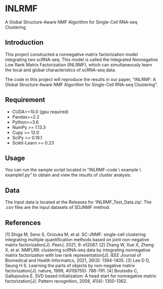 # INLRMF
A Global Structure-Aware NMF Algorithm for Single-Cell RNA-seq Clustering

## Introduction
This project constructed a nonnegative matrix factorization model integrating two scRNA-seq. This model is called the Integrated Nonnegative Low Rank Matrix Factorization (INLRMF), which can simultaneously learn the local and global characteristics of scRNA-seq data.

The code in this project will reproduce the results in our paper, "INLRMF: A Global Structure-Aware NMF Algorithm for Single-Cell RNA-seq Clustering".

## Requirement
- CUDA>=10.0 (gpu required)
- Pandas>=2.2
- Python>=3.6
- NumPy >= 1.13.3
- Cupy >= 12.0
- SciPy >= 0.19.1
- Scikit-Learn >= 0.23

##  Usage
You can run the sample script located in "INLRMF-code \ example \ example1.py" to obtain and view the results of cluster analysis.

## Data
The Input data is located at the Releases for ‘INLRMF_Test_Data.zip’. The .csv files are the input datasets of SDJNMF method.

## References
<div id="svdinit">
[1] Shiga M, Seno S, Onizuka M, et al. SC-JNMF: single-cell clustering integrating multiple quantification methods based on joint non-negative matrix factorization[J]. PeerJ, 2021, 9: e12087.
[2] Zhang W, Xue X, Zheng X, et al. NMFLRR: clustering scRNA-seq data by integrating nonnegative matrix factorization with low rank representation[J]. IEEE Journal of Biomedical and Health Informatics, 2021, 26(3): 1394-1405.
[3] Lee D D, Seung H S. Learning the parts of objects by non-negative matrix factorization[J]. nature, 1999, 401(6755): 788-791.
[4] Boutsidis C, Gallopoulos E. SVD based initialization: A head start for nonnegative matrix factorization[J]. Pattern recognition, 2008, 41(4): 1350-1362.
</div>
